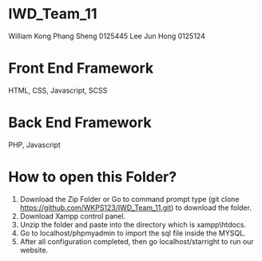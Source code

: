 # IWD_Team_11
William Kong Phang Sheng 0125445
Lee Jun Hong 0125124

# Front End Framework
HTML, CSS, Javascript, SCSS

# Back End Framework
PHP, Javascript

# How to open this Folder?
1. Download the Zip Folder or Go to command prompt type (git clone https://github.com/WKPS123/IWD_Team_11.git) to download the folder.
2. Download Xampp control panel.
3. Unzip the folder and paste into the directory which is xampp\htdocs.
4. Go to localhost/phpmyadmin to import the sql file inside the MYSQL.
5. After all configuration completed, then go localhost/starright to run our website.
